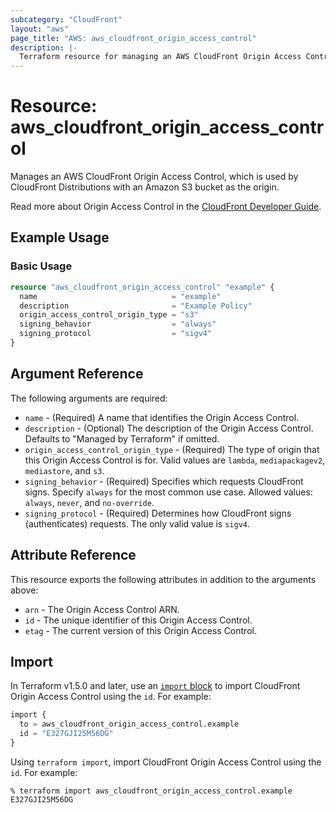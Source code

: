 ```yaml
---
subcategory: "CloudFront"
layout: "aws"
page_title: "AWS: aws_cloudfront_origin_access_control"
description: |-
  Terraform resource for managing an AWS CloudFront Origin Access Control.
---
```


# Resource: aws_cloudfront_origin_access_control

Manages an AWS CloudFront Origin Access Control, which is used by CloudFront Distributions with an Amazon S3 bucket as the origin.

Read more about Origin Access Control in the [CloudFront Developer Guide](https://docs.aws.amazon.com/AmazonCloudFront/latest/DeveloperGuide/private-content-restricting-access-to-s3.html).

## Example Usage

### Basic Usage

```terraform
resource "aws_cloudfront_origin_access_control" "example" {
  name                              = "example"
  description                       = "Example Policy"
  origin_access_control_origin_type = "s3"
  signing_behavior                  = "always"
  signing_protocol                  = "sigv4"
}
```

## Argument Reference

The following arguments are required:

* `name` - (Required) A name that identifies the Origin Access Control.
* `description` - (Optional) The description of the Origin Access Control. Defaults to "Managed by Terraform" if omitted.
* `origin_access_control_origin_type` - (Required) The type of origin that this Origin Access Control is for. Valid values are `lambda`, `mediapackagev2`, `mediastore`, and `s3`.
* `signing_behavior` - (Required) Specifies which requests CloudFront signs. Specify `always` for the most common use case. Allowed values: `always`, `never`, and `no-override`.
* `signing_protocol` - (Required) Determines how CloudFront signs (authenticates) requests. The only valid value is `sigv4`.

## Attribute Reference

This resource exports the following attributes in addition to the arguments above:

* `arn` - The Origin Access Control ARN.
* `id` - The unique identifier of this Origin Access Control.
* `etag` - The current version of this Origin Access Control.

## Import

In Terraform v1.5.0 and later, use an [`import` block](https://developer.hashicorp.com/terraform/language/import) to import CloudFront Origin Access Control using the `id`. For example:

```terraform
import {
  to = aws_cloudfront_origin_access_control.example
  id = "E327GJI25M56DG"
}
```

Using `terraform import`, import CloudFront Origin Access Control using the `id`. For example:

```console
% terraform import aws_cloudfront_origin_access_control.example E327GJI25M56DG
```
